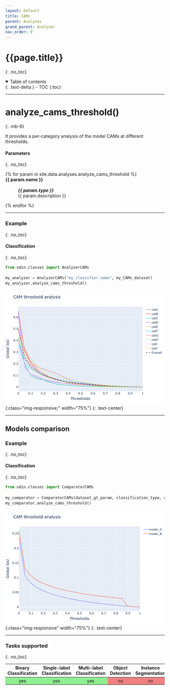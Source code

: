 ```yaml
---
layout: default
title: CAMs
parent: Analyses
grand_parent: Analyzer
nav_order: 9
---
```


# {{page.title}}
{: .no_toc}

<details open markdown="block">
  <summary>
    Table of contents
  </summary>
  {: .text-delta }
- TOC
{:toc}
</details>

<hr>

# analyze_cams_threshold()
{: .mb-6}

It provides a per-category analysis of the model CAMs at different thresholds.


#### Parameters
{: .no_toc}
<dl>
  {% for param in site.data.analyses.analyze_cams_threshold %}

  <dt><strong>{{ param.name }}</strong></dt>
  <dd><br><b><i>{{ param.type }}</i></b></dd><dd>{{ param.description }}</dd>

  {% endfor %}
</dl>

<hr>

### Example
{: .no_toc}
#### Classification
{: .no_toc}
```py
from odin.classes import AnalyzerCAMs

my_analyzer = AnalyzerCAMs("my_classifier_name", my_CAMs_dataset)
my_analyzer.analyze_cams_threshold()
```

![analyze_cams_output](../../img/analyzer/cam_analysis.png){:class="img-responsive;" width="75%"}
{: .text-center}

<hr>

## Models comparison
### Example
{: .no_toc}

#### Classification
{: .no_toc}
```py
from odin.classes import ComparatorCAMs

my_comparator = ComparatorCAMs(dataset_gt_param, classification_type, models_proposals)
my_comparator.analyze_cams_threshold()
```

![compare_models_on_cams_threshold_output](../../img/comparator/comparison_cams.png){:class="img-responsive" width="75%"}
{: .text-center}

<hr>

### Tasks supported
{: .no_toc}
<table>
  <thead>
    <tr class="header">
      <th>Binary Classification</th>
      <th>Single-label Classification</th>
      <th>Multi-label Classification</th>
      <th>Object Detection</th>
      <th>Instance Segmentation</th>
    </tr>
  </thead>
  <tbody>
    <tr style="text-align:center;">
      <td style="background:lightgreen;">yes</td>
      <td style="background:lightgreen;">yes</td>
      <td style="background:lightgreen;">yes</td>
      <td style="background:lightcoral;">no</td>
      <td style="background:lightcoral;">no</td>
    </tr>
  </tbody>
</table>
